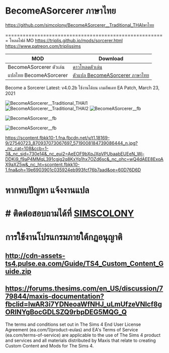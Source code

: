 # BecomeASorcerer ภาษาไทย
https://github.com/simcolony/BecomeASorcerer__Traditional_THAIษาไทย

=======================================================
โหลดไฟล์ MO
https://triplis.github.io/mods/sorcerer.html
https://www.patreon.com/triplissims

| MOD   | Download |
| ------------- | ------------- |
|BecomeASorcerer ตัวเล่น|[ดาวโหลดตัวเล่น](https://triplis.github.io/mods/sorcerer.html)|
|แปลไทย BecomeASorcerer|[ตัวแปล BecomeASorcerer ภาษาไทย]()|


Become a Sorcerer  Latest: v4.0.2b
ใช้งานได้บน เกมอัพเดท EA Patch, March 23, 2021


![BecomeASorcerer__Traditional_THAI1](https://i.ytimg.com/vi/11zOPO44-8A/maxresdefault.jpg)
![BecomeASorcerer__Traditional_THAI2](http://thumbs.modthesims2.com/img/9/2/9/0/4/2/1/MTS_Triplis-1725232-banner-1.jpg)
![BecomeASorcerer__fb](https://scontent.fbkk10-1.fna.fbcdn.net/v/t31.18172-8/27710181_870936963067708_4172465151105924559_o.jpg?_nc_cat=105&ccb=1-3&_nc_sid=730e14&_nc_eui2=AeFJGs5vPbeGdObajGj5xznbNOY_9pUlbOM05j_2lSVs49-zEejOUibO0rcTPy3DU8M&_nc_ohc=4outRnEDlKgAX-i6_9k&_nc_ht=scontent.fbkk10-1.fna&oh=c07d682ef0e7d74388a35e6d3d655d88&oe=60D801BC)

![BecomeASorcerer__fb](https://scontent.fbkk10-1.fna.fbcdn.net/v/t1.18169-9/27751611_870936983067706_4496250766968572850_n.jpg?_nc_cat=101&ccb=1-3&_nc_sid=730e14&_nc_eui2=AeEnCwJtY3QJ6A11KPhDqTOgu8o1gRlV5AC7yjWBGVXkADlcNR8HBw9elPvZObP0Cdw&_nc_ohc=b-ueABsimkAAX8uDvtr&_nc_ht=scontent.fbkk10-1.fna&oh=6ad624a60ae99b5ab3fe2bfa9ba456f5&oe=60D842FB)

![BecomeASorcerer__fb](https://scontent.fbkk10-1.fna.fbcdn.net/v/t1.18169-9/27752464_870937056401032_5685584871932308140_n.jpg?_nc_cat=109&ccb=1-3&_nc_sid=730e14&_nc_eui2=AeH4YOW2RVlLzZ63luLrgO4TcEu9jjFEZ8xwS72OMURnzK3yGA7jZHmybNVzjoIVby0&_nc_ohc=c4OxEQ3ZIaIAX-kkanz&_nc_ht=scontent.fbkk10-1.fna&oh=08b85f5e23bb7eb7d8663f443c47453f&oe=60D78C4E)

https://scontent.fbkk10-1.fna.fbcdn.net/v/t1.18169-9/27540723_870937073067697_5719008184739086444_n.jpg?_nc_cat=108&ccb=1-3&_nc_sid=730e14&_nc_eui2=AeEOF9bXpJXpVPUbaabEUEeN_Wj-DDKi9_f9aP4MMqL391cgjg2q8KxYp1hx7OZd6sc&_nc_ohc=wQ4dAEE8ExoAX9aXZ5w&_nc_ht=scontent.fbkk10-1.fna&oh=19e6903901c035924eb993fcf76b7aad&oe=60D76D6D


# หากพบปัญหา แจ้งงานแปล
# # ติดต่อสอบถามได้ที่ [SIMSCOLONY](https://www.facebook.com/SimsColony/)


# การใช้งานโปรแกรมภายใต้กฏอนุญาติ 
## http://cdn-assets-ts4.pulse.ea.com/Guide/TS4_Custom_Content_Guide.zip
## https://forums.thesims.com/en_US/discussion/779844/maxis-documentation?fbclid=IwAR3i7YDNeoaWfNHJ_uLmUfzeVNIcf8gORINYgBocGDLSZQ9rbpDEG5MQG_Q

The terms and conditions set out in The Sims 4 End User License Agreement (ea.com/1/product-eulas) and EA's Terms of Service (ea.com/terms-of-service) are applicable to the use of The Sims 4 product and services and all materials distributed by Maxis that relate to creating Custom Content and Mods for The Sims 4.

